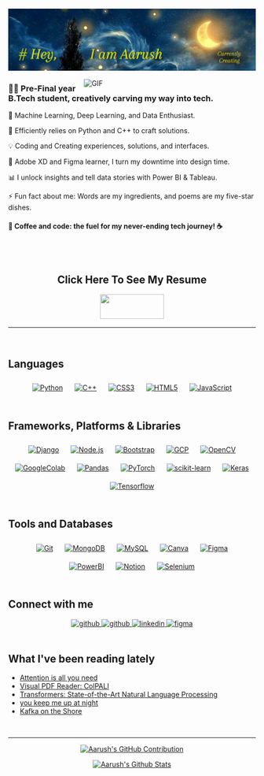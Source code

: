 ![Header](header.png)

<img align="right" alt="GIF" src="Art-flying.gif" width="350"/>


### <div align="left">👨‍💻 Pre-Final year B.Tech student, creatively carving my way into tech.</div>  


🤖 Machine Learning, Deep Learning, and Data Enthusiast. 



🐍 Efficiently relies on Python and C++ to craft solutions.  



💡 Coding and Creating experiences, solutions, and interfaces.  



🎨 Adobe XD and Figma learner, I turn my downtime into design time.



📊 I unlock insights and tell data stories with Power BI & Tableau.



⚡ Fun fact about me: Words are my ingredients, and poems are my five-star dishes.


  
#### 🚀 Coffee and code: the fuel for my never-ending tech journey! ☕️   
  

<br/>
<br>

<div align = 'center' >
  <h2> Click Here To See My Resume </h2>
 <a href="https://drive.google.com/file/d/1sPUuWdGxRelvcVsInpp9N90d_GlV842m/view?usp=sharing" target="_blank">
 <img src="https://img.shields.io/badge/resume-000000?style=for-the-badge&logo=resume&logoColor=white" width="130" height="50" />
 </a>
</div>

<hr>
<br/>

## Languages  
<div align="center">  
<a href="https://www.python.org/" target="_blank"><img style="margin: 10px" src="https://img.shields.io/badge/python-3670A0?style=for-the-badge&logo=python&logoColor=ffdd54" alt="Python" height="35" /></a>  
<a href="https://www.cplusplus.com/" target="_blank"><img style="margin: 10px" src="https://img.shields.io/badge/c++-%2300599C.svg?style=for-the-badge&logo=c%2B%2B&logoColor=white" alt="C++" height="35" /></a>  
<a href="https://www.w3schools.com/css/" target="_blank"><img style="margin: 10px" src="https://img.shields.io/badge/css3-%231572B6.svg?style=for-the-badge&logo=css3&logoColor=white" alt="CSS3" height="35" /></a>  
<a href="https://en.wikipedia.org/wiki/HTML5" target="_blank"><img style="margin: 10px" src="https://img.shields.io/badge/html5-%23E34F26.svg?style=for-the-badge&logo=html5&logoColor=white" alt="HTML5" height="35" /></a>  
<a href="https://www.javascript.com/" target="_blank"><img style="margin: 10px" src="https://img.shields.io/badge/javascript-%23323330.svg?style=for-the-badge&logo=javascript&logoColor=%23F7DF1E" alt="JavaScript" height="35" /></a>
 
</div>  
<br/>

## Frameworks, Platforms & Libraries
<div align="center">
<a href="https://www.djangoproject.com/" target="_blank"><img style="margin: 10px" src="https://img.shields.io/badge/django-%23092E20.svg?style=for-the-badge&logo=django&logoColor=white" alt="Django" height="35" /></a>  
<a href="https://nodejs.org/" target="_blank"><img style="margin: 10px" src="https://img.shields.io/badge/node.js-6DA55F?style=for-the-badge&logo=node.js&logoColor=white" alt="Node.js" height="35" /></a>  
<a href="https://getbootstrap.com/docs/3.4/javascript/" target="_blank"><img style="margin: 10px" src="https://img.shields.io/badge/bootstrap-%238511FA.svg?style=for-the-badge&logo=bootstrap&logoColor=white" alt="Bootstrap" height="35" /></a>
<a href="https://cloud.google.com" target="_blank"><img style="margin: 10px" src="https://img.shields.io/badge/-Google%20Cloud-4285F4?style=for-the-badge&logo=Google-Cloud&logoColor=white" alt="GCP" height="35" /></a>
<a href="https://opencv.org/" target="_blank"><img style="margin: 10px" src="https://img.shields.io/badge/-OpenCV-5C3EE8?style=for-the-badge&logo=OpenCV&logoColor=white" alt="OpenCV" height="35" /></a>
<a href="https://colab.google/" target="_blank"><img style="margin: 10px" src="https://img.shields.io/badge/-Google%20Colab-F9AB00?style=for-the-badge&logo=GoogleColab&logoColor=white" alt="GoogleColab" height="35" /></a>
<a href="https://pandas.pydata.org/" target="_blank"><img style="margin: 10px" src="https://img.shields.io/badge/-Pandas-150458?style=for-the-badge&logo=Pandas&logoColor=white" alt="Pandas" height="35" /></a>
<a href="https://pytorch.org/" target="_blank"><img style="margin: 10px" src="https://img.shields.io/badge/-PyTorch-EE4C2C?style=for-the-badge&logo=PyTorch&logoColor=white" alt="PyTorch" height="35" /></a>
<a href="https://scikit-learn.org/" target="_blank"><img style="margin: 10px" src="https://img.shields.io/badge/-scikit%20learn-F7931E?style=for-the-badge&logo=scikit-learn&logoColor=white" alt="scikit-learn" height="35" /></a>
<a href="https://keras.io/" target="_blank"><img style="margin: 10px" src="https://img.shields.io/badge/-Keras-D00000?style=for-the-badge&logo=Keras&logoColor=white" alt="Keras" height="35" /></a>
<a href="https://www.tensorflow.org" target="_blank"><img style="margin: 10px" src="https://img.shields.io/badge/-TensorFlow-FF6F00?style=for-the-badge&logo=TensorFlow&logoColor=white" alt="Tensorflow" height="35" /></a>
</div>

<br/>

## Tools and Databases
<div align="center">  
<a href="https://github.com/" target="_blank"><img style="margin: 10px" src="https://img.shields.io/badge/git-%23F05033.svg?style=for-the-badge&logo=git&logoColor=white" alt="Git" height="35" /></a>  
<a href="https://www.mongodb.com/" target="_blank"><img style="margin: 10px" src="https://img.shields.io/badge/MongoDB-%234ea94b.svg?style=for-the-badge&logo=mongodb&logoColor=white" alt="MongoDB" height="35" /></a>
<a href="https://www.mysql.com/" target="_blank"><img style="margin: 10px" src="https://img.shields.io/badge/mysql-%2300f.svg?style=for-the-badge&logo=mysql&logoColor=white" alt="MySQL" height="35" /></a>
<a href="https://www.canva.com/" target="_blank"><img style="margin: 10px" src="https://img.shields.io/badge/Canva-%2300C4CC.svg?style=for-the-badge&logo=Canva&logoColor=white" alt="Canva" height="35" /></a>  
<a href="https://www.figma.com/" target="_blank"><img style="margin: 10px" src="https://img.shields.io/badge/figma-%23F24E1E.svg?style=for-the-badge&logo=figma&logoColor=white" alt="Figma" height="35" /></a> 
<a href="https://app.powerbi.com/" target="_blank"><img style="margin: 10px" src="https://img.shields.io/badge/power_bi-F2C811?style=for-the-badge&logo=powerbi&logoColor=white" alt="PowerBI" height="35" /></a> 
<a href="https://www.notion.so/" target="_blank"><img style="margin: 10px" src="https://img.shields.io/badge/Notion-%23000000.svg?style=for-the-badge&logo=notion&logoColor=white" alt="Notion" height="35" /></a>
<a href="https://www.selenium.dev/" target="_blank"><img style="margin: 10px" src="https://img.shields.io/badge/-selenium-%43B02A?style=for-the-badge&logo=selenium&logoColor=white" alt="Selenium" height="35"/></a>


</div>
<br/>  


## Connect with me  
<div align="center">
<a href="mailto:aarushr19503@gmail.com" target="_blank">
<img src=https://img.shields.io/badge/gmail-%23EE0000.svg?&style=for-the-badge&logo=gmail&logoColor=white alt=github style="margin-bottom: 5px;" />
</a>
<a href="https://github.com/aRUsh-codes" target="_blank">
<img src=https://img.shields.io/badge/github-%2324292e.svg?&style=for-the-badge&logo=github&logoColor=white alt=github style="margin-bottom: 5px;" />
</a>
<a href="https://linkedin.com/in/aarush-raj" target="_blank">
<img src=https://img.shields.io/badge/linkedin-%231E77B5.svg?&style=for-the-badge&logo=linkedin&logoColor=white alt=linkedin style="margin-bottom: 5px;" />
</a>
<a href="https://www.figma.com/@rushdesigns" target="_blank">
<img src=https://img.shields.io/badge/figma-F24E1E.svg?&style=for-the-badge&logo=figma&logoColor=white alt=figma style="margin-bottom: 5px;" />
</a> 
</div>  
  

<br/>  


## What I've been reading lately  
<!-- BLOG-POST-LIST:START -->
- [Attention is all you need](https://proceedings.neurips.cc/paper_files/paper/2017/hash/3f5ee243547dee91fbd053c1c4a845aa-Abstract.html)
- [Visual PDF Reader: ColPALI](https://arxiv.org/pdf/2407.01449v2)
- [Transformers: State-of-the-Art Natural Language Processing](https://aclanthology.org/2020.emnlp-demos.6/)
- [you keep me up at night](https://www.peachmgzn.com/angie-sijun-lou)
- [Kafka on the Shore](https://www.goodreads.com/book/show/4929.Kafka_on_the_Shore)
<!-- BLOG-POST-LIST:END -->  

<br/>  

<hr>

<p align="center">
  <a href="https://github.com/aRUsh-codes">
    <img src="https://github-profile-summary-cards.vercel.app/api/cards/profile-details?username=aRUsh-codes&theme=radical" alt="Aarush's GitHub Contribution"/>
  </a>
</p>

<p align="center">
  <a href="https://github.com/aRUsh-codes"><img alt="Aarush's Github Stats" src="https://denvercoder1-github-readme-stats.vercel.app/api?username=aRUsh-codes&show_icons=true&count_private=true&theme=react&border_color=7F3FBF&bg_color=0D1117&title_color=F85D7F&icon_color=F8D866" height="192px" width="49.5%"/></a>
</p>

<br/>  
